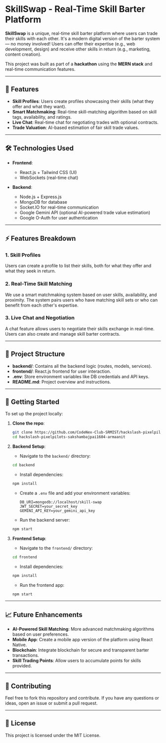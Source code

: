 # SkillSwap - Real-Time Skill Barter Platform

**SkillSwap** is a unique, real-time skill barter platform where users can trade their skills with each other. It's a modern digital version of the barter system — no money involved! Users can offer their expertise (e.g., web development, design) and receive other skills in return (e.g., marketing, content creation). 

This project was built as part of a **hackathon** using the **MERN stack** and real-time communication features.

---

## 🚀 Features

- **Skill Profiles**: Users create profiles showcasing their skills (what they offer and what they want).
- **Smart Matchmaking**: Real-time skill-matching algorithm based on skill tags, availability, and ratings.
- **Live Chat**: Real-time chat for negotiating trades with optional contracts.
- **Trade Valuation**: AI-based estimation of fair skill trade values.

---

## 🛠️ Technologies Used

- **Frontend**:
  - React.js + Tailwind CSS (UI)
  - WebSockets (real-time chat)
  
- **Backend**:
  - Node.js + Express.js
  - MongoDB for database
  - Socket.IO for real-time communication
  - Google Gemini API (optional AI-powered trade value estimation)
  - Google O-Auth for user authentication
  
---

## ⚡ Features Breakdown

### 1. **Skill Profiles**
Users can create a profile to list their skills, both for what they offer and what they seek in return.

### 2. **Real-Time Skill Matching**
We use a smart matchmaking system based on user skills, availability, and proximity. The system pairs users who have matching skill sets or who can benefit from each other's expertise.

### 3. **Live Chat and Negotiation**
A chat feature allows users to negotiate their skills exchange in real-time. Users can also create and manage skill barter contracts.

---

## 📂 Project Structure

- **backend/**: Contains all the backend logic (routes, models, services).
- **frontend/**: React.js frontend for user interaction.
- **.env**: Store environment variables like DB credentials and API keys.
- **README.md**: Project overview and instructions.

---

## 🚀 Getting Started

To set up the project locally:

1. **Clone the repo**:
    ```bash
    git clone https://github.com/CodeNex-Club-SRMIST/hackslash-pixelpilots-sakshambajpai1604-armaanit.git
    cd hackslash-pixelpilots-sakshambajpai1604-armaanit
    ```

2. **Backend Setup**:
    - Navigate to the `backend/` directory:
    ```bash
    cd backend
    ```
    - Install dependencies:
    ```bash
    npm install
    ```
    - Create a `.env` file and add your environment variables:
      ```
      DB_URI=mongodb://localhost/skill-swap
      JWT_SECRET=your_secret_key
      GEMINI_API_KEY=your_gemini_api_key
      ```
    - Run the backend server:
    ```bash
    npm start
    ```

3. **Frontend Setup**:
    - Navigate to the `frontend/` directory:
    ```bash
    cd frontend
    ```
    - Install dependencies:
    ```bash
    npm install
    ```
    - Run the frontend app:
    ```bash
    npm start
    ```

---

## 📈 Future Enhancements

- **AI-Powered Skill Matching**: More advanced matchmaking algorithms based on user preferences.
- **Mobile App**: Create a mobile app version of the platform using React Native.
- **Blockchain**: Integrate blockchain for secure and transparent barter transactions.
- **Skill Trading Points**: Allow users to accumulate points for skills provided.

---

## 🤝 Contributing

Feel free to fork this repository and contribute. If you have any questions or ideas, open an issue or submit a pull request.

---

## 📝 License

This project is licensed under the MIT License.